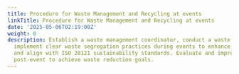 ```yaml
---
title: Procedure for Waste Management and Recycling at events
linkTitle: Procedure for Waste Management and Recycling at events
date: '2025-05-06T02:19:00Z'
weight: 0
description: Establish a waste management coordinator, conduct a waste audit, and
  implement clear waste segregation practices during events to enhance recycling efforts
  and align with ISO 20121 sustainability standards. Evaluate and improve the process
  post-event to achieve waste reduction goals.
---
```



<!-- Unsupported block type: table_of_contents -->

<!-- Unsupported block type: unsupported -->

